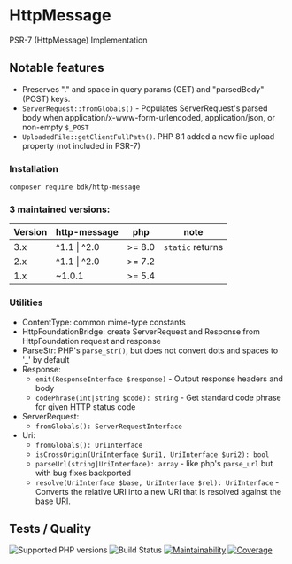# HttpMessage
PSR-7 (HttpMessage) Implementation

## Notable features

* Preserves "." and space in query params (GET) and "parsedBody" (POST) keys.
* `ServerRequest::fromGlobals()` - Populates ServerRequest's parsed body when application/x-www-form-urlencoded, application/json, or non-empty `$_POST`
* `UploadedFile::getClientFullPath()`.  PHP 8.1 added a new file upload property (not included in PSR-7)

### Installation 

`composer require bdk/http-message`

### 3 maintained versions:

| Version | http-message | php | note |
|--|--|--|--|
|3.x | ^1.1 \| ^2.0 | >= 8.0 | `static` returns |
|2.x | ^1.1 \| ^2.0 | >= 7.2 | &nbsp; |
|1.x | ~1.0.1 | >= 5.4 | &nbsp; |

### Utilities
* ContentType: common mime-type constants
* HttpFoundationBridge: create ServerRequest and Response from HttpFoundation request and response
* ParseStr: PHP's `parse_str()`, but does not convert dots and spaces to '_' by default
* Response: 
  * `emit(ResponseInterface $response)` - Output response headers and body 
  * `codePhrase(int|string $code): string` - Get standard code phrase for given HTTP status code
* ServerRequest:
  * `fromGlobals(): ServerRequestInterface`
* Uri: 
  * `fromGlobals(): UriInterface`
  * `isCrossOrigin(UriInterface $uri1, UriInterface $uri2): bool`
  * `parseUrl(string|UriInterface): array` - like php's `parse_url` but with bug fixes backported 
  * `resolve(UriInterface $base, UriInterface $rel): UriInterface` - Converts the relative URI into a new URI that is resolved against the base URI.

## Tests / Quality

![Supported PHP versions](https://img.shields.io/static/v1?label=PHP&message=5.4%20-%208.3&color=blue)
![Build Status](https://img.shields.io/github/actions/workflow/status/bkdotcom/HttpMessage/phpunit.yml.svg?logo=github)
[![Maintainability](https://img.shields.io/codeclimate/maintainability/bkdotcom/HttpMessage.svg?logo=codeclimate)](https://codeclimate.com/github/bkdotcom/HttpMessage)
[![Coverage](https://img.shields.io/codeclimate/coverage/bkdotcom/HttpMessage.svg?logo=codeclimate)](https://codeclimate.com/github/bkdotcom/HttpMessage)
